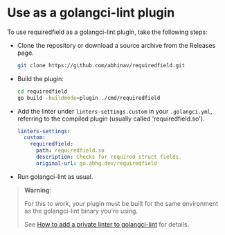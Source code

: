 # Use as a golangci-lint plugin

To use requiredfield as a golangci-lint plugin,
take the following steps:

- Clone the repository or download a source archive
  from the Releases page.

    ```bash
    git clone https://github.com/abhinav/requiredfield.git
    ```

- Build the plugin:

    ```bash
    cd requiredfield
    go build -buildmode=plugin ./cmd/requiredfield
    ```

- Add the linter under `linters-settings.custom` in your `.golangci.yml`,
  referring to the compiled plugin (usually called 'requiredfield.so').

    ```yaml
    linters-settings:
      custom:
        requiredfield:
          path: requiredfield.so
          description: Checks for required struct fields.
          original-url: go.abhg.dev/requiredfield
    ```

- Run golangci-lint as usual.

> **Warning**:
>
> For this to work, your plugin must be built for the same environment
> as the golangci-lint binary you're using.
>
> See [How to add a private linter to golangci-lint][1] for details.

[1]: https://golangci-lint.run/contributing/new-linters/#how-to-add-a-private-linter-to-golangci-lint
